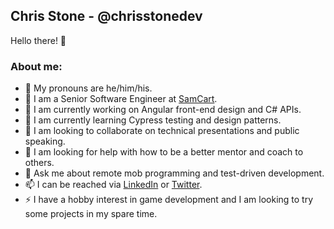 ## Chris Stone - @chrisstonedev
Hello there! 👋

### About me:
- 👋 My pronouns are he/him/his.
- 💼 I am a Senior Software Engineer at [SamCart](https://www.samcart.com/).
- 🔭 I am currently working on Angular front-end design and C# APIs.
- 🌱 I am currently learning Cypress testing and design patterns.
- 👯 I am looking to collaborate on technical presentations and public speaking.
- 🤔 I am looking for help with how to be a better mentor and coach to others.
- 💬 Ask me about remote mob programming and test-driven development.
- 📫 I can be reached via [LinkedIn](https://www.linkedin.com/in/chrisstonedev/) or [Twitter](https://twitter.com/chrisstonedev).
- ⚡ I have a hobby interest in game development and I am looking to try some projects in my spare time.
